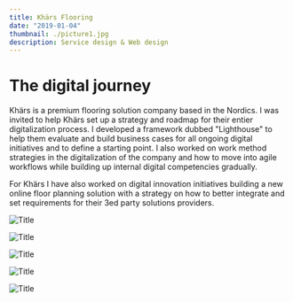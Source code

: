 ```yaml
---
title: Khärs Flooring
date: "2019-01-04"
thumbnail: ./picture1.jpg
description: Service design & Web design 
---
```



# The digital journey 

Khärs is a premium flooring solution company based in the Nordics. I was invited to help Khärs set up a strategy and roadmap for their entier digitalization process. I developed a framework dubbed "Lighthouse" to help them evaluate and build business cases for all ongoing digital initiatives and to define a starting point. I also worked on work method strategies in the digitalization of the company and how to move into agile workflows while building up internal digital competencies gradually. 

For Khärs I have also worked on digital innovation initiatives building a new online floor planning solution with a strategy on how to better integrate and set requirements for their 3ed party solutions providers.  



![Title](./picture2.jpg)

![Title](./picture3.jpg)

![Title](./picture4.jpg)

![Title](./picture5.jpg)

![Title](./picture6.jpg)